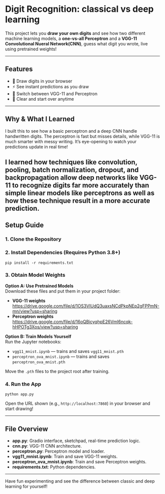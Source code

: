# Digit Recognition: classical vs deep learning

This project lets you **draw your own digits** and see how two different machine learning models, a **one-vs-all Perceptron** and a **VGG-11 Convolutional Nueral Network(CNN)**, guess what digit you wrote, live using pretrained weights!

---

## Features

- 🎨 Draw digits in your browser
- ⚡ See instant predictions as you draw
- 🔄 Switch between VGG-11 and Perceptron
- 🧹 Clear and start over anytime

---

## Why & What I Learned

I built this to see how a basic perceptron and a deep CNN handle handwritten digits. The perceptron is fast but misses details, while VGG-11 is much smarter with messy writing. It’s eye-opening to watch your predictions update in real time! 

I learned how techniques like convolution, pooling, batch normalization, dropout, and backpropagation allow deep networks like VGG-11 to recognize digits far more accurately than simple linear models like perceptrons as well as how these technique result in a more accurate prediction. 
---

## Setup Guide

### 1. Clone the Repository

### 2. Install Dependencies (Requires Python 3.8+)  

`pip install -r requirements.txt`


### 3. Obtain Model Weights

**Option A: Use Pretrained Models**  
Download these files and put them in your project folder:

- **VGG-11 weights**  
  https://drive.google.com/file/d/1OS3VIUdQ3uaxsNCdPkpNEp2gFPPmN-mn/view?usp=sharing  
- **Perceptron weights**  
  https://drive.google.com/file/d/16oQBicyqhpE26Vml6ncqk-hHPOTg3Xos/view?usp=sharing  

**Option B: Train Models Yourself**  
Run the Jupyter notebooks:
- `vgg11_mnist.ipynb` — trains and saves `vgg11_mnist.pth`
- `perceptron_ova_mnist.ipynb` — trains and saves `perceptron_ova_mnist.pth`

Move the `.pth` files to the project root after training.

### 4. Run the App

`python app.py`

Open the URL shown (e.g., `http://localhost:7860`) in your browser and start drawing!

---

## File Overview

- **app.py**: Gradio interface, sketchpad, real-time prediction logic.
- **cnn.py**: VGG-11 CNN architecture.
- **perceptron.py**: Perceptron model and loader.
- **vgg11_mnist.ipynb**: Train and save VGG-11 weights.
- **perceptron_ova_mnist.ipynb**: Train and save Perceptron weights.
- **requirements.txt**: Python dependencies.

---

Have fun experimenting and see the difference between classic and deep learning for yourself!


